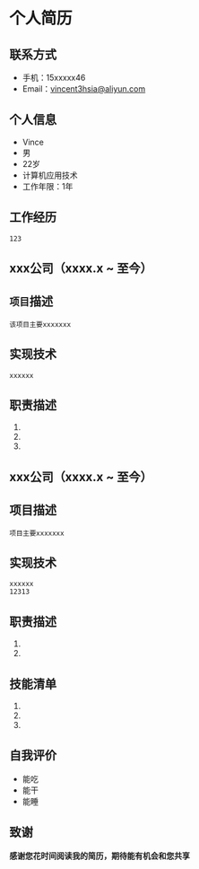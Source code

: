 # 个人简历
<!-- 用hugo的简历模板写 -->
## 联系方式
- 手机：15xxxxx46
- Email：vincent3hsia@aliyun.com

## 个人信息
- Vince
- 男
- 22岁
- 计算机应用技术
- 工作年限：1年

## 工作经历
```
123
```
## xxx公司（xxxx.x ~ 至今）
## `项目`描述
```
该项目主要xxxxxxx
```
## 实现技术
```
xxxxxx
```
## 职责描述
1. 
2. 
3. 

## xxx公司（xxxx.x ~ 至今）
## 项目描述
```
项目主要xxxxxxx
```
## 实现技术
```
xxxxxx
12313
```
## 职责描述
1. 
2. 


## 技能清单
1. 
2. 
3. 
## 自我评价
- 能吃
- 能干
- 能睡


## 致谢
**感谢您花时间阅读我的简历，期待能有机会和您共享**
